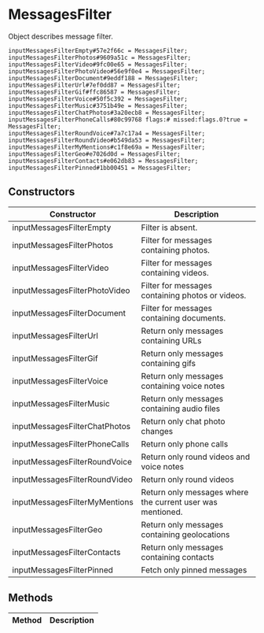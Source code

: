 # MessagesFilter
Object describes message filter.

```
inputMessagesFilterEmpty#57e2f66c = MessagesFilter;
inputMessagesFilterPhotos#9609a51c = MessagesFilter;
inputMessagesFilterVideo#9fc00e65 = MessagesFilter;
inputMessagesFilterPhotoVideo#56e9f0e4 = MessagesFilter;
inputMessagesFilterDocument#9eddf188 = MessagesFilter;
inputMessagesFilterUrl#7ef0dd87 = MessagesFilter;
inputMessagesFilterGif#ffc86587 = MessagesFilter;
inputMessagesFilterVoice#50f5c392 = MessagesFilter;
inputMessagesFilterMusic#3751b49e = MessagesFilter;
inputMessagesFilterChatPhotos#3a20ecb8 = MessagesFilter;
inputMessagesFilterPhoneCalls#80c99768 flags:# missed:flags.0?true = MessagesFilter;
inputMessagesFilterRoundVoice#7a7c17a4 = MessagesFilter;
inputMessagesFilterRoundVideo#b549da53 = MessagesFilter;
inputMessagesFilterMyMentions#c1f8e69a = MessagesFilter;
inputMessagesFilterGeo#e7026d0d = MessagesFilter;
inputMessagesFilterContacts#e062db83 = MessagesFilter;
inputMessagesFilterPinned#1bb00451 = MessagesFilter;
```

## Constructors
| Constructor | Description |
| ---- | ----------- |
| inputMessagesFilterEmpty | Filter is absent. |
| inputMessagesFilterPhotos | Filter for messages containing photos. |
| inputMessagesFilterVideo | Filter for messages containing videos. |
| inputMessagesFilterPhotoVideo | Filter for messages containing photos or videos. |
| inputMessagesFilterDocument | Filter for messages containing documents. |
| inputMessagesFilterUrl | Return only messages containing URLs |
| inputMessagesFilterGif | Return only messages containing gifs |
| inputMessagesFilterVoice | Return only messages containing voice notes |
| inputMessagesFilterMusic | Return only messages containing audio files |
| inputMessagesFilterChatPhotos | Return only chat photo changes |
| inputMessagesFilterPhoneCalls | Return only phone calls |
| inputMessagesFilterRoundVoice | Return only round videos and voice notes |
| inputMessagesFilterRoundVideo | Return only round videos |
| inputMessagesFilterMyMentions | Return only messages where the current user was mentioned. |
| inputMessagesFilterGeo | Return only messages containing geolocations |
| inputMessagesFilterContacts | Return only messages containing contacts |
| inputMessagesFilterPinned | Fetch only pinned messages |


## Methods
| Method | Description |
| ---- | ----------- |


